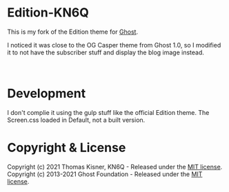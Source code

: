 # Edition-KN6Q

This is my fork of the Edition theme for [Ghost](http://github.com/tryghost/ghost/). 

I noticed it was close to the OG Casper theme from Ghost 1.0, so I modified it to not have the subscriber stuff and display the blog image instead.

&nbsp;

# Development

I don't complie it using the gulp stuff like the official Edition theme.  The Screen.css loaded in Default, not a built version.


# Copyright & License

Copyright (c) 2021 Thomas Kisner, KN6Q - Released under the [MIT license](LICENSE).
Copyright (c) 2013-2021 Ghost Foundation - Released under the [MIT license](LICENSE).
